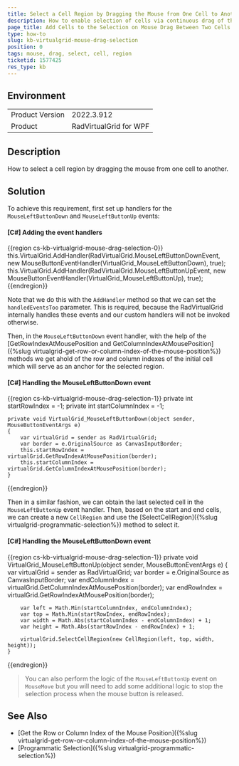 ```yaml
---
title: Select a Cell Region by Dragging the Mouse from One Cell to Another
description: How to enable selection of cells via continuous drag of the mouse between two cells.
page_title: Add Cells to the Selection on Mouse Drag Between Two Cells
type: how-to
slug: kb-virtualgrid-mouse-drag-selection
position: 0
tags: mouse, drag, select, cell, region
ticketid: 1577425
res_type: kb
---
```


## Environment
<table>
	<tr>
		<td>Product Version</td>
		<td>2022.3.912</td>
	</tr>
	<tr>
		<td>Product</td>
		<td>RadVirtualGrid for WPF</td>
	</tr>
</table>

## Description

How to select a cell region by dragging the mouse from one cell to another.

## Solution

To achieve this requirement, first set up handlers for the `MouseLeftButtonDown` and `MouseLeftButtonUp` events:

#### __[C#] Adding the event handlers__ 
{{region cs-kb-virtualgrid-mouse-drag-selection-0}}
	this.VirtualGrid.AddHandler(RadVirtualGrid.MouseLeftButtonDownEvent, new MouseButtonEventHandler(VirtualGrid_MouseLeftButtonDown), true);
	this.VirtualGrid.AddHandler(RadVirtualGrid.MouseLeftButtonUpEvent, new MouseButtonEventHandler(VirtualGrid_MouseLeftButtonUp), true);
{{endregion}}

Note that we do this with the `AddHandler` method so that we can set the `handledEventsToo` parameter. This is required, because the RadVirtualGrid internally handles these events and our custom handlers will not be invoked otherwise.

Then, in the `MouseLeftButtonDown` event handler, with the help of the [GetRowIndexAtMousePosition and GetColumnIndexAtMousePosition]({%slug virtualgrid-get-row-or-column-index-of-the-mouse-position%}) methods we get ahold of the row and column indexes of the initial cell which will serve as an anchor for the selected region.

#### __[C#] Handling the MouseLeftButtonDown event__ 
{{region cs-kb-virtualgrid-mouse-drag-selection-1}}
	private int startRowIndex = -1;
	private int startColumnIndex = -1;

	private void VirtualGrid_MouseLeftButtonDown(object sender, MouseButtonEventArgs e)
	{
		var virtualGrid = sender as RadVirtualGrid;
		var border = e.OriginalSource as CanvasInputBorder;
		this.startRowIndex = virtualGrid.GetRowIndexAtMousePosition(border);
		this.startColumnIndex = virtualGrid.GetColumnIndexAtMousePosition(border);
	}
{{endregion}}

Then in a similar fashion, we can obtain the last selected cell in the `MouseLeftButtonUp` event handler. Then, based on the start and end cells, we can create a new `CellRegion` and use the [SelectCellRegion]({%slug virtualgrid-programmatic-selection%}) method to select it.

#### __[C#] Handling the MouseLeftButtonDown event__ 
{{region cs-kb-virtualgrid-mouse-drag-selection-1}}
	private void VirtualGrid_MouseLeftButtonUp(object sender, MouseButtonEventArgs e)
	{
		var virtualGrid = sender as RadVirtualGrid;
		var border = e.OriginalSource as CanvasInputBorder;
		var endColumnIndex = virtualGrid.GetColumnIndexAtMousePosition(border);
		var endRowIndex = virtualGrid.GetRowIndexAtMousePosition(border);

		var left = Math.Min(startColumnIndex, endColumnIndex);
		var top = Math.Min(startRowIndex, endRowIndex);
		var width = Math.Abs(startColumnIndex - endColumnIndex) + 1;
		var height = Math.Abs(startRowIndex - endRowIndex) + 1;

		virtualGrid.SelectCellRegion(new CellRegion(left, top, width, height));
	}
{{endregion}}

>You can also perform the logic of the `MouseLeftButtonUp` event on `MouseMove` but you will need to add some additional logic to stop the selection process when the mouse button is released.

## See Also
* [Get the Row or Column Index of the Mouse Position]({%slug virtualgrid-get-row-or-column-index-of-the-mouse-position%})
* [Programmatic Selection]({%slug virtualgrid-programmatic-selection%})